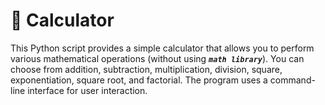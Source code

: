 # 📌 Calculator

This Python script provides a simple calculator that allows you to perform various mathematical operations (without using ***`math library`***). You can choose from addition, subtraction, multiplication, division, square, exponentiation, square root, and factorial. The program uses a command-line interface for user interaction.